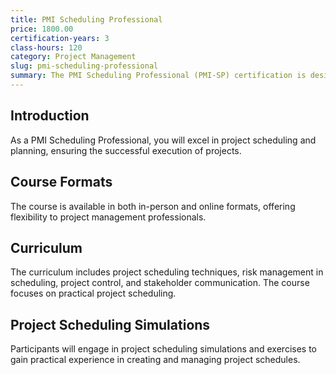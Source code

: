 ```yaml
---
title: PMI Scheduling Professional
price: 1800.00
certification-years: 3
class-hours: 120
category: Project Management
slug: pmi-scheduling-professional
summary: The PMI Scheduling Professional (PMI-SP) certification is designed for project management professionals specializing in project scheduling and planning. This comprehensive course covers project scheduling techniques, risk management, and project control. It equips candidates with the skills needed to create and manage project schedules effectively.
---
```


## Introduction

As a PMI Scheduling Professional, you will excel in project scheduling and planning, ensuring the successful execution of projects.

## Course Formats

The course is available in both in-person and online formats, offering flexibility to project management professionals.

## Curriculum

The curriculum includes project scheduling techniques, risk management in scheduling, project control, and stakeholder communication. The course focuses on practical project scheduling.

## Project Scheduling Simulations

Participants will engage in project scheduling simulations and exercises to gain practical experience in creating and managing project schedules.

